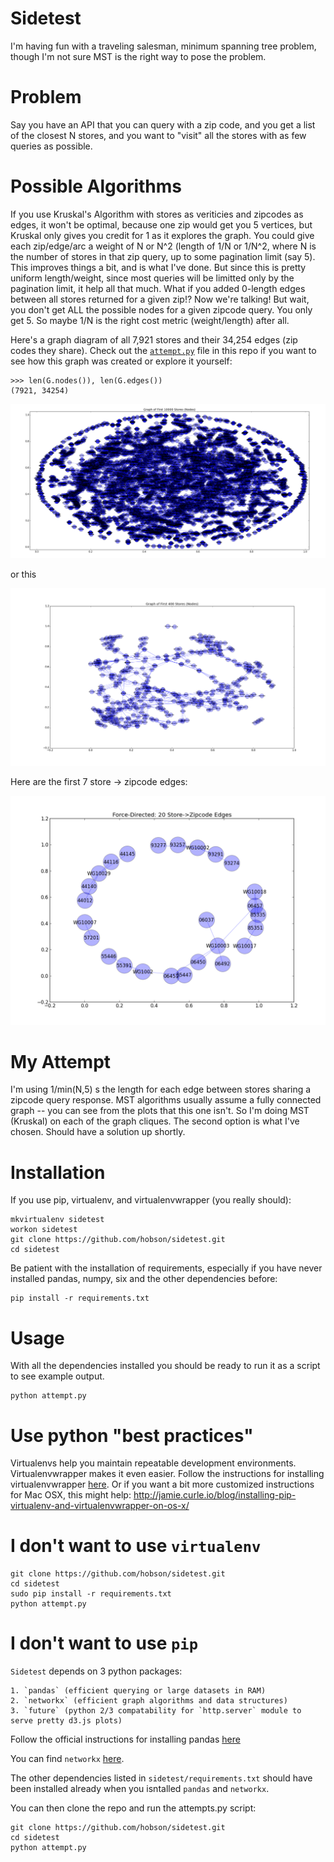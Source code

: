 # <a name='Sidetest'/>Sidetest<a>

I'm having fun with a traveling salesman, minimum spanning tree problem, though I'm not sure MST is the right way to pose the problem.  

# <a name='Problem'/>Problem<a>

Say you have an API that you can query with a zip code, and you get a list of the closest N stores, and you want to "visit" all the stores with as few queries as possible. 

# <a name='PossibleAlgorithms'/>Possible Algorithms</a>

If you use Kruskal's Algorithm with stores as veriticies and zipcodes as edges, it won't be optimal, because one zip would get you 5 vertices, but Kruskal only gives you credit for 1 as it explores the graph. You could give each zip/edge/arc a weight of N or N^2 (length of 1/N or 1/N^2, where N is the number of stores in that zip query, up to some pagination limit (say 5).  This improves things a bit, and is what I've done. But since this is pretty uniform length/weight, since most queries will be limitted only by the pagination limit, it help all that much. What if you added 0-length edges between all stores returned for a given zip!? Now we're talking! But wait, you don't get ALL the possible nodes for a given zipcode query. You only get 5.  So maybe 1/N is the right cost metric (weight/length) after all. 

Here's a graph diagram of all 7,921 stores and their 34,254 edges (zip codes they share). Check out the [`attempt.py`](https://github.com/hobson/sidetest/blob/master/attempt.py) file in this repo if you want to see how this graph was created or explore it yourself:

    >>> len(G.nodes()), len(G.edges())
    (7921, 34254)

![Force-Directed Graph Diagram](spring50edges.png?raw=true "50 Store-Zipcode Edges, Force-Directed Layout")

or this

![Shell Graph Diagram](shell50edges.png?raw=true "50 Store-Zipcode Edges, Shell (Circle) Layout")

Here are the first 7 store -> zipcode edges:

![Force-Directed Graph, 7 Stores](first7stores.png?raw=true "First 7 Stores, Force-Directed Layout")

# <a name='MyAttempt'/>My Attempt</a>

I'm using 1/min(N,5) s the length for each edge between stores sharing a zipcode query response. MST algorithms usually assume a fully connected graph -- you can see from the plots that this one isn't. So I'm doing MST (Kruskal) on each of the graph cliques. The second option is what I've chosen. Should have a solution up shortly.

# <a name='Installation'/>Installation</a>

If you use pip, virtualenv, and virtualenvwrapper (you really should):

    mkvirtualenv sidetest
    workon sidetest
    git clone https://github.com/hobson/sidetest.git
    cd sidetest

Be patient with the installation of requirements, especially if you have never installed pandas, numpy, six and the other dependencies before:

    pip install -r requirements.txt

# <a name='Usage'/>Usage</a>

With all the dependencies installed you should be ready to run it as a script to see example output.  

    python attempt.py


# <a name='UsePythonBestPractices'/>Use python "best practices"</a>

Virtualenvs help you maintain repeatable development environments. Virtualenvwrapper makes it even easier. Follow the instructions for installing virtualenvwrapper [here](http://virtualenvwrapper.readthedocs.org/en/latest/install.html). Or if you want a bit more customized instructions for Mac OSX, this might help: http://jamie.curle.io/blog/installing-pip-virtualenv-and-virtualenvwrapper-on-os-x/

# I don't want to use `virtualenv`

    git clone https://github.com/hobson/sidetest.git
    cd sidetest
    sudo pip install -r requirements.txt
    python attempt.py

# I don't want to use `pip`

`Sidetest` depends on 3 python packages:

    1. `pandas` (efficient querying or large datasets in RAM)
    2. `networkx` (efficient graph algorithms and data structures)
    3. `future` (python 2/3 compatability for `http.server` module to serve pretty d3.js plots)

Follow the official instructions for installing pandas [here](http://pandas.pydata.org/pandas-docs/stable/install.html)

You can find `networkx` [here](https://networkx.github.io/download.html).

The other dependencies listed in `sidetest/requirements.txt` should have been installed already when you isntalled `pandas` and `networkx`.

You can then clone the repo and run the attempts.py script:

    git clone https://github.com/hobson/sidetest.git
    cd sidetest
    python attempt.py
